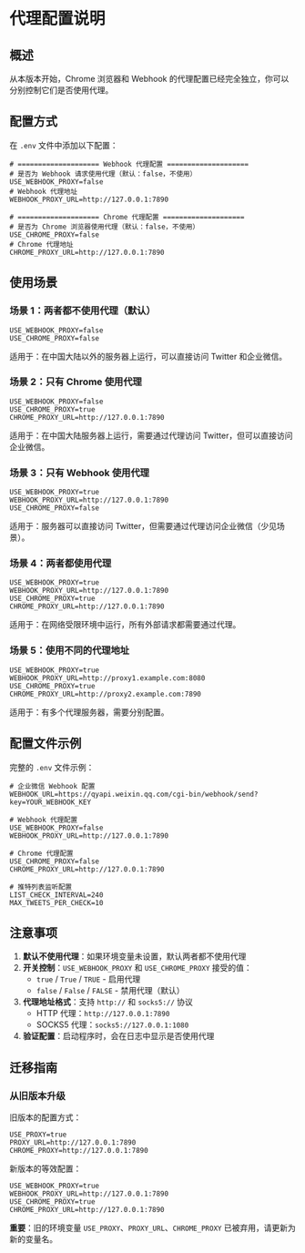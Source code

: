# 代理配置说明

## 概述

从本版本开始，Chrome 浏览器和 Webhook 的代理配置已经完全独立，你可以分别控制它们是否使用代理。

## 配置方式

在 `.env` 文件中添加以下配置：

```env
# ==================== Webhook 代理配置 ====================
# 是否为 Webhook 请求使用代理（默认：false，不使用）
USE_WEBHOOK_PROXY=false
# Webhook 代理地址
WEBHOOK_PROXY_URL=http://127.0.0.1:7890

# ==================== Chrome 代理配置 ====================
# 是否为 Chrome 浏览器使用代理（默认：false，不使用）
USE_CHROME_PROXY=false
# Chrome 代理地址
CHROME_PROXY_URL=http://127.0.0.1:7890
```

## 使用场景

### 场景 1：两者都不使用代理（默认）
```env
USE_WEBHOOK_PROXY=false
USE_CHROME_PROXY=false
```
适用于：在中国大陆以外的服务器上运行，可以直接访问 Twitter 和企业微信。

### 场景 2：只有 Chrome 使用代理
```env
USE_WEBHOOK_PROXY=false
USE_CHROME_PROXY=true
CHROME_PROXY_URL=http://127.0.0.1:7890
```
适用于：在中国大陆服务器上运行，需要通过代理访问 Twitter，但可以直接访问企业微信。

### 场景 3：只有 Webhook 使用代理
```env
USE_WEBHOOK_PROXY=true
WEBHOOK_PROXY_URL=http://127.0.0.1:7890
USE_CHROME_PROXY=false
```
适用于：服务器可以直接访问 Twitter，但需要通过代理访问企业微信（少见场景）。

### 场景 4：两者都使用代理
```env
USE_WEBHOOK_PROXY=true
WEBHOOK_PROXY_URL=http://127.0.0.1:7890
USE_CHROME_PROXY=true
CHROME_PROXY_URL=http://127.0.0.1:7890
```
适用于：在网络受限环境中运行，所有外部请求都需要通过代理。

### 场景 5：使用不同的代理地址
```env
USE_WEBHOOK_PROXY=true
WEBHOOK_PROXY_URL=http://proxy1.example.com:8080
USE_CHROME_PROXY=true
CHROME_PROXY_URL=http://proxy2.example.com:7890
```
适用于：有多个代理服务器，需要分别配置。

## 配置文件示例

完整的 `.env` 文件示例：

```env
# 企业微信 Webhook 配置
WEBHOOK_URL=https://qyapi.weixin.qq.com/cgi-bin/webhook/send?key=YOUR_WEBHOOK_KEY

# Webhook 代理配置
USE_WEBHOOK_PROXY=false
WEBHOOK_PROXY_URL=http://127.0.0.1:7890

# Chrome 代理配置
USE_CHROME_PROXY=false
CHROME_PROXY_URL=http://127.0.0.1:7890

# 推特列表监听配置
LIST_CHECK_INTERVAL=240
MAX_TWEETS_PER_CHECK=10
```

## 注意事项

1. **默认不使用代理**：如果环境变量未设置，默认两者都不使用代理
2. **开关控制**：`USE_WEBHOOK_PROXY` 和 `USE_CHROME_PROXY` 接受的值：
   - `true` / `True` / `TRUE` - 启用代理
   - `false` / `False` / `FALSE` - 禁用代理（默认）
3. **代理地址格式**：支持 `http://` 和 `socks5://` 协议
   - HTTP 代理：`http://127.0.0.1:7890`
   - SOCKS5 代理：`socks5://127.0.0.1:1080`
4. **验证配置**：启动程序时，会在日志中显示是否使用代理

## 迁移指南

### 从旧版本升级

旧版本的配置方式：
```env
USE_PROXY=true
PROXY_URL=http://127.0.0.1:7890
CHROME_PROXY=http://127.0.0.1:7890
```

新版本的等效配置：
```env
USE_WEBHOOK_PROXY=true
WEBHOOK_PROXY_URL=http://127.0.0.1:7890
USE_CHROME_PROXY=true
CHROME_PROXY_URL=http://127.0.0.1:7890
```

**重要**：旧的环境变量 `USE_PROXY`、`PROXY_URL`、`CHROME_PROXY` 已被弃用，请更新为新的变量名。

